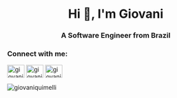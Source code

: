 <h1 align="center">Hi 👋, I'm Giovani</h1>
<h3 align="center">A Software Engineer from Brazil</h3>
<h3 align="left">Connect with me:</h3>
<p align="left">
<a href="https://linkedin.com/in/giovaniquimelli" target="blank"><img align="center" src="https://raw.githubusercontent.com/rahuldkjain/github-profile-readme-generator/master/src/images/icons/Social/linked-in-alt.svg" alt="giovaniquimelli" height="30" width="40" /></a>
<a href="https://fb.com/giovani.quimelli" target="blank"><img align="center" src="https://raw.githubusercontent.com/rahuldkjain/github-profile-readme-generator/master/src/images/icons/Social/facebook.svg" alt="giovani.quimelli" height="30" width="40" /></a>
<a href="https://instagram.com/giovaniquimelli" target="blank"><img align="center" src="https://raw.githubusercontent.com/rahuldkjain/github-profile-readme-generator/master/src/images/icons/Social/instagram.svg" alt="giovaniquimelli" height="30" width="40" /></a>
</p>
<p><img align="center" src="https://github-readme-stats.vercel.app/api/top-langs?username=giovaniquimelli&show_icons=true&locale=en&layout=compact" alt="giovaniquimelli" /></p>
